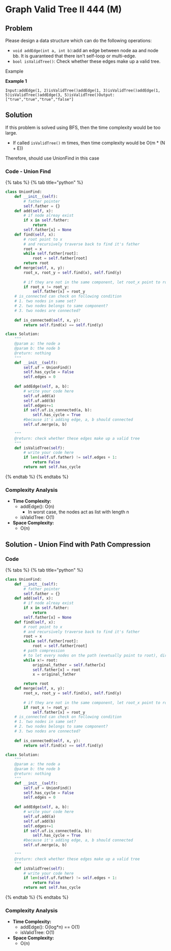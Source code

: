 # Graph Valid Tree II 444 \(M\)

## Problem



Please design a data structure which can do the following operations:

* `void addEdge(int a, int b)`:add an edge between node aa and node bb. It is guaranteed that there isn't self-loop or multi-edge.
* `bool isValidTree()`: Check whether these edges make up a valid tree.

Example

**Example 1**

```text
Input:addEdge(1, 2)isValidTree()addEdge(1, 3)isValidTree()addEdge(1, 5)isValidTree()addEdge(3, 5)isValidTree()Output: ["true","true","true","false"]
```

## Solution 

If this problem is solved using BFS, then the time complexity would be too large.

* If called `isValidTree()` m times, then time complexity would be O\(m \* \(N + E\)\)

Therefore, should use UnionFind in this case

### Code - Union Find

{% tabs %}
{% tab title="python" %}
```python
class UnionFind:
    def __init__(self):
        # father pointer
        self.father = {}
    def add(self, x):
        # if node alreay exist
        if x in self.father:
            return 
        self.father[x] = None
    def find(self, x):
        # root point to x
        # and recursively traverse back to find it's father 
        root = x
        while self.father[root]:
            root = self.father[root]
        return root
    def merge(self, x, y):
        root_x, root_y = self.find(x), self.find(y)
        
        # if they are not in the same component, let root_x point to root_y
        if root_x != root_y:
            self.father[x] = root_y
    # is_connected can check on following condition
    # 1. two nodes in same set?
    # 2. two nodes belongs to same component?
    # 3. two nodes are connected?
    
    def is_connected(self, x, y):
        return self.find(x) == self.find(y)

class Solution:
    """
    @param a: the node a
    @param b: the node b
    @return: nothing
    """
    def __init__(self):
        self.uf = UnionFind()
        self.has_cycle = False
        self.edges = 0
    
    def addEdge(self, a, b):
        # write your code here
        self.uf.add(a)
        self.uf.add(b)
        self.edges+=1
        if self.uf.is_connected(a, b):
            self.has_cycle = True
        #because it's adding edge, a, b should connected
        self.uf.merge(a, b) 

    """
    @return: check whether these edges make up a valid tree
    """
    def isValidTree(self):
        # write your code here
        if len(self.uf.father) != self.edges + 1:
            return False
        return not self.has_cycle
```
{% endtab %}
{% endtabs %}

### Complexity Analysis

* **Time Complexity:**
  * addEdge\(\): O\(n\)
    * In worst case, the nodes act as list with length n
  * isValidTree: O\(1\)
* **Space Complexity:**
  * O\(n\)

## Solution - Union Find with Path Compression

### Code

{% tabs %}
{% tab title="python" %}
```python
class UnionFind:
    def __init__(self):
        # father pointer
        self.father = {}
    def add(self, x):
        # if node alreay exist
        if x in self.father:
            return 
        self.father[x] = None
    def find(self, x):
        # root point to x
        # and recursively traverse back to find it's father 
        root = x
        while self.father[root]:
            root = self.father[root]
        # path compression
        # to let every nodes on the path (evetually point to root), directly point to root instead
        while x!= root:
            original_father = self.father[x]
            self.father[x] = root
            x = original_father

        return root
    def merge(self, x, y):
        root_x, root_y = self.find(x), self.find(y)
        
        # if they are not in the same component, let root_x point to root_y
        if root_x != root_y:
            self.father[x] = root_y
    # is_connected can check on following condition
    # 1. two nodes in same set?
    # 2. two nodes belongs to same component?
    # 3. two nodes are connected?
    
    def is_connected(self, x, y):
        return self.find(x) == self.find(y)

class Solution:
    """
    @param a: the node a
    @param b: the node b
    @return: nothing
    """
    def __init__(self):
        self.uf = UnionFind()
        self.has_cycle = False
        self.edges = 0
    
    def addEdge(self, a, b):
        # write your code here
        self.uf.add(a)
        self.uf.add(b)
        self.edges+=1
        if self.uf.is_connected(a, b):
            self.has_cycle = True
        #because it's adding edge, a, b should connected
        self.uf.merge(a, b) 

    """
    @return: check whether these edges make up a valid tree
    """
    def isValidTree(self):
        # write your code here
        if len(self.uf.father) != self.edges + 1:
            return False
        return not self.has_cycle
```
{% endtab %}
{% endtabs %}

### Complexity Analysis

* **Time Complexity:**
  * addEdge\(\): O\(log\*n\) == O\(1\)
  * isValidTree: O\(1\)
* **Space Complexity:**
  * O\(n\)

